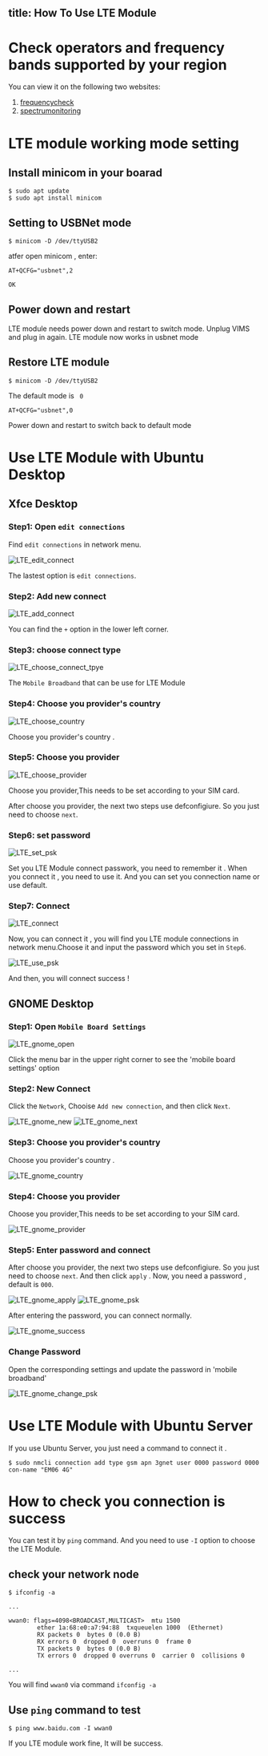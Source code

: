 title: How To Use LTE Module
---

# Check operators and frequency bands supported by your region

You can view it on the following two websites:

1. [frequencycheck](https://www.frequencycheck.com/carriers)
2. [spectrumonitoring](https://www.spectrummonitoring.com/frequencies/)

# LTE module working mode setting

## Install minicom in your boarad

```shell
$ sudo apt update
$ sudo apt install minicom
```

## Setting to USBNet mode

```shell
$ minicom -D /dev/ttyUSB2
```

atfer open minicom , enter:

```shell
AT+QCFG="usbnet",2

OK
```

## Power down and restart

LTE module needs power down and restart to switch mode. Unplug VIMS and plug in again. LTE module now works in usbnet mode

## Restore LTE module

```shell
$ minicom -D /dev/ttyUSB2
```

The default mode is ` 0`

```shell
AT+QCFG="usbnet",0
```

Power down and restart to switch back to default mode

# Use LTE Module with Ubuntu Desktop

## Xfce Desktop

### Step1: Open `edit connections`

Find `edit connections` in network menu.

![LTE_edit_connect](/images/vim3/LTE_edit_connect.png)

The lastest option is `edit connections`.

### Step2: Add new connect

![LTE_add_connect](/images/vim3/LTE_add_connect.png)

You can find the `+` option in the lower left corner.

### Step3: choose connect type

![LTE_choose_connect_tpye](/images/vim3/LTE_choose_connect_tpye.png)

The `Mobile Broadband` that can be use for LTE Module

### Step4: Choose you provider's country 

![LTE_choose_country](/images/vim3/LTE_choose_country.png)

Choose you provider's country . 

### Step5: Choose you provider 

![LTE_choose_provider](/images/vim3/LTE_choose_provider.png)

Choose you provider,This needs to be set according to your SIM card.

After choose you provider, the next two steps use defconfigiure. So you just need to choose `next`.

### Step6: set password
![LTE_set_psk](/images/vim3/LTE_set_psk.png)

Set you LTE Module connect passwork, you need to remember it . When you connect it , you need to use it.
And you can set you connection name or use default.

### Step7: Connect 

![LTE_connect](/images/vim3/LTE_connect.png)

Now, you can connect it , you will find you LTE module connections in network menu.Choose it and input the password which you set in `Step6`.

![LTE_use_psk](/images/vim3/LTE_use_psk.png)

And then, you will connect success !

## GNOME Desktop

### Step1: Open `Mobile Board Settings`

![LTE_gnome_open](/images/vim3/LTE_gnome_open.png)

Click the menu bar in the upper right corner to see the 'mobile board settings' option

### Step2: New Connect

Click the `Network`, Chooise `Add new connection`, and then click `Next`.

![LTE_gnome_new](/images/vim3/LTE_gnome_new.png)
![LTE_gnome_next](/images/vim3/LTE_gnome_next.png)

### Step3: Choose you provider's country

Choose you provider's country . 

![LTE_gnome_country](/images/vim3/LTE_gnome_country.png)

### Step4: Choose you provider

Choose you provider,This needs to be set according to your SIM card.

![LTE_gnome_provider](/images/vim3/LTE_gnome_provider.png)
### Step5: Enter password and connect

After choose you provider, the next two steps use defconfigiure. So you just need to choose `next`. And then click `apply` . Now, you need a password , default is `000`.

![LTE_gnome_apply](/images/vim3/LTE_gnome_apply.png)
![LTE_gnome_psk](/images/vim3/LTE_gnome_psk.png)

After entering the password, you can connect normally.

![LTE_gnome_success](/images/vim3/LTE_gnome_success.png)

### Change Password

Open the corresponding settings and update the password in 'mobile broadband'

![LTE_gnome_change_psk](/images/vim3/LTE_gnome_change_psk.png)


# Use LTE Module with Ubuntu Server

If you use Ubuntu Server, you just need a command to connect it .

```
$ sudo nmcli connection add type gsm apn 3gnet user 0000 password 0000 con-name "EM06 4G"

```

# How to check  you connection is success

You can test it by `ping` command. And you need to use `-I` option to choose the LTE Module.


## check your network node
```
$ ifconfig -a

...

wwan0: flags=4098<BROADCAST,MULTICAST>  mtu 1500
        ether 1a:68:e0:a7:94:88  txqueuelen 1000  (Ethernet)
        RX packets 0  bytes 0 (0.0 B)
        RX errors 0  dropped 0  overruns 0  frame 0
        TX packets 0  bytes 0 (0.0 B)
        TX errors 0  dropped 0 overruns 0  carrier 0  collisions 0

...
```

You will find `wwan0` via command `ifconfig -a`


## Use `ping` command to test

```
$ ping www.baidu.com -I wwan0
```
If you LTE module work fine, It will be success.

